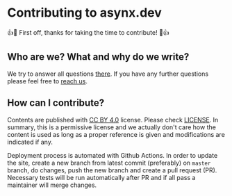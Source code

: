 # Contributing to asynx.dev

:+1::tada: First off, thanks for taking the time to contribute! :tada::+1:

## Who are we? What and why do we write?

We try to answer all questions [there](https://asynx.dev/about/). If you
have any further questions please feel free to
[reach us](https://asynx.dev/contact/).

## How can I contribute?

Contents are published with [CC BY
4.0](https://creativecommons.org/licenses/by/4.0/) license. Please check
[LICENSE](LICENSE). In summary, this is a permissive license and we actually
don't care how the content is used as long as a proper reference is given and
modifications are indicated if any.



Deployment process is automated with
Github Actions. In order to update the site, create a new branch from latest
commit (preferably) on `master` branch, do changes, push the new branch and
create a pull request (PR). Necessary tests will be run automatically after
PR and if all pass a maintainer will merge changes.
